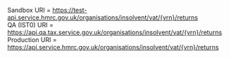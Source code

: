 Sandbox URI =  https://test-api.service.hmrc.gov.uk/organisations/insolvent/vat/{vrn}/returns  
QA (IST0) URI =  https://api.qa.tax.service.gov.uk/organisations/insolvent/vat/{vrn}/returns  
Production URI = https://api.service.hmrc.gov.uk/organisations/insolvent/vat/{vrn}/returns  